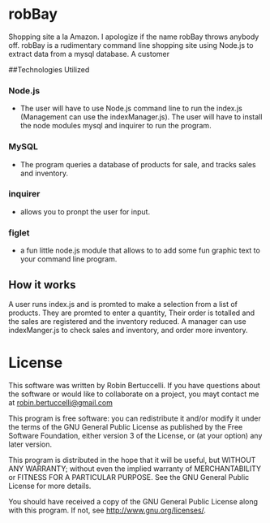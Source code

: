 # robBay
Shopping site a la Amazon. I apologize if the name robBay throws anybody off. robBay is a rudimentary command line shopping site using Node.js to extract data from a mysql database. A customer

##Technologies Utilized
### Node.js
- The user will have to use Node.js command line to run the index.js (Management can use the indexManager.js).
The user will have to install the node modules mysql and inquirer to run the program.
### MySQL
- The program queries a database of products for sale, and tracks sales and inventory.
### inquirer
- allows you to pronpt the user for input.
### figlet
- a fun little node.js module that allows to to add some fun graphic text to your command line program.

## How it works
A user runs index.js and is promted to make a selection from a list of products. They are promted to enter a quantity,
Their order is totalled and the sales are registered and the inventory reduced. A manager can use indexManger.js to check sales and inventory, and order more inventory.

# License
This software was written by Robin Bertuccelli. If you have questions about the software or would like to collaborate on a project, you mayt contact me at robin.bertuccelli@gmail.com

This program is free software: you can redistribute it and/or modify
it under the terms of the GNU General Public License as published by
the Free Software Foundation, either version 3 of the License, or
(at your option) any later version.

This program is distributed in the hope that it will be useful,
but WITHOUT ANY WARRANTY; without even the implied warranty of
MERCHANTABILITY or FITNESS FOR A PARTICULAR PURPOSE.  See the
GNU General Public License for more details.

You should have received a copy of the GNU General Public License
along with this program.  If not, see <http://www.gnu.org/licenses/>.
